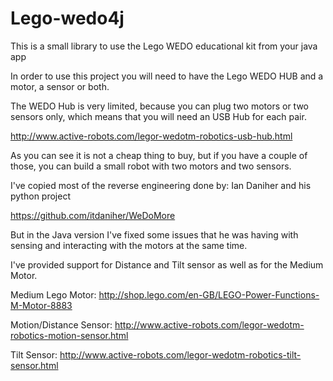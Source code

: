 Lego-wedo4j
===========

This is a small library to use the Lego WEDO educational kit from your java app

In order to use this project you will need to have the Lego WEDO HUB and a motor, a sensor or both.

The WEDO Hub is very limited, because you can plug two motors or two sensors only, which means that you will need
an USB Hub for each pair. 

http://www.active-robots.com/legor-wedotm-robotics-usb-hub.html

As you can see it is not a cheap thing to buy, but if you have a couple of those, you can
build a small robot with two motors and two sensors. 

I've copied most of the reverse engineering done by: Ian Daniher and his python project

https://github.com/itdaniher/WeDoMore

But in the Java version I've fixed some issues that he was having with sensing and interacting with the motors
at the same time. 

I've provided support for Distance and Tilt sensor as well as for the Medium Motor.

Medium Lego Motor: http://shop.lego.com/en-GB/LEGO-Power-Functions-M-Motor-8883

Motion/Distance Sensor: http://www.active-robots.com/legor-wedotm-robotics-motion-sensor.html

Tilt Sensor: http://www.active-robots.com/legor-wedotm-robotics-tilt-sensor.html


